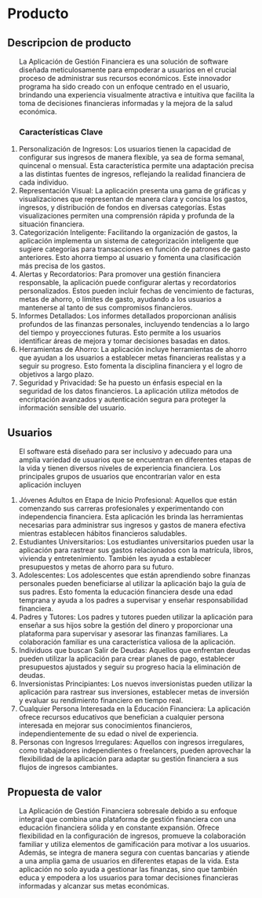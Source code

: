 <!DOCTYPE html>
<html>
<body>
<h1>Producto</h1>
<h2>Descripcion de producto</h2>
<ol>
    <p>La Aplicación de Gestión Financiera es una solución de software diseñada meticulosamente para empoderar a usuarios en el crucial proceso de administrar sus recursos económicos. Este innovador programa ha sido creado con un enfoque centrado en el usuario, brindando una experiencia visualmente atractiva e intuitiva que facilita la toma de decisiones financieras informadas y la mejora de la salud económica.</p>
<h3>Características Clave</h3>
    <li>Personalización de Ingresos: Los usuarios tienen la capacidad de configurar sus ingresos de manera flexible, ya sea de forma semanal, quincenal o mensual. Esta característica permite una adaptación precisa a las distintas fuentes de ingresos, reflejando la realidad financiera de cada individuo.</li>
    <li>Representación Visual: La aplicación presenta una gama de gráficas y visualizaciones que representan de manera clara y concisa los gastos, ingresos, y distribución de fondos en diversas categorías. Estas visualizaciones permiten una comprensión rápida y profunda de la situación financiera.</li>
    <li>Categorización Inteligente: Facilitando la organización de gastos, la aplicación implementa un sistema de categorización inteligente que sugiere categorías para transacciones en función de patrones de gasto anteriores. Esto ahorra tiempo al usuario y fomenta una clasificación más precisa de los gastos.</li>
    <li>Alertas y Recordatorios: Para promover una gestión financiera responsable, la aplicación puede configurar alertas y recordatorios personalizados. Estos pueden incluir fechas de vencimiento de facturas, metas de ahorro, o límites de gasto, ayudando a los usuarios a mantenerse al tanto de sus compromisos financieros.</li>
    <li>Informes Detallados: Los informes detallados proporcionan análisis profundos de las finanzas personales, incluyendo tendencias a lo largo del tiempo y proyecciones futuras. Esto permite a los usuarios identificar áreas de mejora y tomar decisiones basadas en datos.</li>
    <li>Herramientas de Ahorro: La aplicación incluye herramientas de ahorro que ayudan a los usuarios a establecer metas financieras realistas y a seguir su progreso. Esto fomenta la disciplina financiera y el logro de objetivos a largo plazo.</li>
    <li>Seguridad y Privacidad: Se ha puesto un énfasis especial en la seguridad de los datos financieros. La aplicación utiliza métodos de encriptación avanzados y autenticación segura para proteger la información sensible del usuario.</li>
</ol>
  <h2>Usuarios</h2>
<ol>
  <p>El software está diseñado para ser inclusivo y adecuado para una amplia variedad de usuarios que se encuentran en diferentes etapas de la vida y tienen diversos niveles de experiencia financiera. Los principales grupos de usuarios que encontrarían valor en esta aplicación incluyen</p>
    <li>Jóvenes Adultos en Etapa de Inicio Profesional: Aquellos que están comenzando sus carreras profesionales y experimentando con independencia financiera. Esta aplicación les brinda las herramientas necesarias para administrar sus ingresos y gastos de manera efectiva mientras establecen hábitos financieros saludables.</li>
    <li>Estudiantes Universitarios: Los estudiantes universitarios pueden usar la aplicación para rastrear sus gastos relacionados con la matrícula, libros, vivienda y entretenimiento. También les ayuda a establecer presupuestos y metas de ahorro para su futuro.</li>
    <li>Adolescentes: Los adolescentes que están aprendiendo sobre finanzas personales pueden beneficiarse al utilizar la aplicación bajo la guía de sus padres. Esto fomenta la educación financiera desde una edad temprana y ayuda a los padres a supervisar y enseñar responsabilidad financiera.</li>
    <li>Padres y Tutores: Los padres y tutores pueden utilizar la aplicación para enseñar a sus hijos sobre la gestión del dinero y proporcionar una plataforma para supervisar y asesorar las finanzas familiares. La colaboración familiar es una característica valiosa de la aplicación.</li>
    <li>Individuos que buscan Salir de Deudas: Aquellos que enfrentan deudas pueden utilizar la aplicación para crear planes de pago, establecer presupuestos ajustados y seguir su progreso hacia la eliminación de deudas.</li>
    <li>Inversionistas Principiantes: Los nuevos inversionistas pueden utilizar la aplicación para rastrear sus inversiones, establecer metas de inversión y evaluar su rendimiento financiero en tiempo real.</li> 
    <li>Cualquier Persona Interesada en la Educación Financiera: La aplicación ofrece recursos educativos que benefician a cualquier persona interesada en mejorar sus conocimientos financieros, independientemente de su edad o nivel de experiencia.</li>
   <li>Personas con Ingresos Irregulares: Aquellos con ingresos irregulares, como trabajadores independientes o freelancers, pueden aprovechar la flexibilidad de la aplicación para adaptar su gestión financiera a sus flujos de ingresos cambiantes.</li>
</ol>
  <h2>Propuesta de valor</h2>
<ol>
   <p>La Aplicación de Gestión Financiera sobresale debido a su enfoque integral que combina una plataforma de gestión financiera con una educación financiera sólida y en constante expansión. Ofrece flexibilidad en la configuración de ingresos, promueve la colaboración familiar y utiliza elementos de gamificación para motivar a los usuarios. Además, se integra de manera segura con cuentas bancarias y atiende a una amplia gama de usuarios en diferentes etapas de la vida. Esta aplicación no solo ayuda a gestionar las finanzas, sino que también educa y empodera a los usuarios para tomar decisiones financieras informadas y alcanzar sus metas económicas.</p>
</ol>
  </body>
</html>